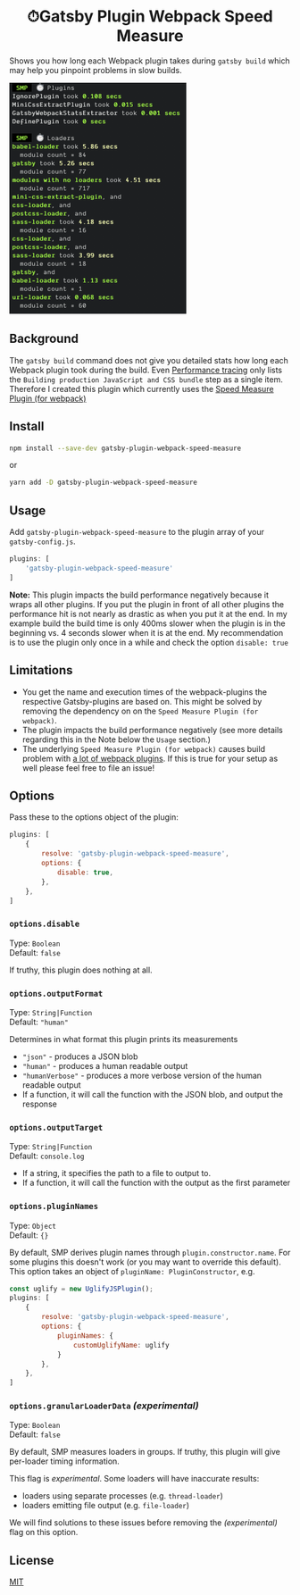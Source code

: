 <div align="center">
  <h1>⏱Gatsby Plugin Webpack Speed Measure</h1>
</div>

Shows you how long each Webpack plugin takes during `gatsby build` which may help you pinpoint problems in slow builds.

![Preview of Gatsby Plugin Webpack Speed Measure output](preview-smp.png)

## Background

The `gatsby build` command does not give you detailed stats how long each Webpack plugin took during the build. Even
[Performance tracing](https://www.gatsbyjs.org/docs/performance-tracing/) only lists the `Building production JavaScript and CSS bundle` step as a single item. Therefore I created this plugin which currently uses the [Speed Measure Plugin (for webpack)](https://github.com/stephencookdev/speed-measure-webpack-plugin)

## Install

```bash
npm install --save-dev gatsby-plugin-webpack-speed-measure
```

or

```bash
yarn add -D gatsby-plugin-webpack-speed-measure
```

## Usage

Add `gatsby-plugin-webpack-speed-measure` to the plugin array of your `gatsby-config.js`.

```javascript
plugins: [
	'gatsby-plugin-webpack-speed-measure'
]
```

**Note:** This plugin impacts the build performance negatively because it wraps all other plugins. 
If you put the plugin in front of all other plugins the performance hit is not nearly as drastic as when you put it at the end. In my example build the build time is only 400ms slower when the plugin is in the beginning vs. 4 seconds slower when it is at the end.
My recommendation is to use the plugin only once in a while and check the option `disable: true` 

## Limitations

- You get the name and execution times of the webpack-plugins the respective Gatsby-plugins are based on. This might be solved by removing the dependency on on the `Speed Measure Plugin (for webpack)`.
- The plugin impacts the build performance negatively (see more details regarding this in the Note below the `Usage` section.)
- The underlying `Speed Measure Plugin (for webpack)` causes build problem with [a lot of webpack plugins](https://github.com/stephencookdev/speed-measure-webpack-plugin/issues). If this is true for your setup as well please feel free to file an issue!

## Options

Pass these to the options object of the plugin:

```javascript
plugins: [
	{
		resolve: 'gatsby-plugin-webpack-speed-measure',
		options: {
			disable: true,
		},
	},
]
```

### `options.disable`

Type: `Boolean`<br>
Default: `false`

If truthy, this plugin does nothing at all.

### `options.outputFormat`

Type: `String|Function`<br>
Default: `"human"`

Determines in what format this plugin prints its measurements

 * `"json"` - produces a JSON blob
 * `"human"` - produces a human readable output
 * `"humanVerbose"` - produces a more verbose version of the human readable output
 * If a function, it will call the function with the JSON blob, and output the response

### `options.outputTarget`

Type: `String|Function`<br>
Default: `console.log`

* If a string, it specifies the path to a file to output to.
* If a function, it will call the function with the output as the first parameter

### `options.pluginNames`

Type: `Object`<br>
Default: `{}`

By default, SMP derives plugin names through `plugin.constructor.name`. For some
plugins this doesn't work (or you may want to override this default). This option
takes an object of `pluginName: PluginConstructor`, e.g.

```javascript
const uglify = new UglifyJSPlugin();
plugins: [
	{
		resolve: 'gatsby-plugin-webpack-speed-measure',
		options: {
            pluginNames: {
                customUglifyName: uglify
            }
		},
	},
]
```

### `options.granularLoaderData` _(experimental)_

Type: `Boolean`<br>
Default: `false`

By default, SMP measures loaders in groups. If truthy, this plugin will give per-loader timing information.

This flag is _experimental_. Some loaders will have inaccurate results:

 * loaders using separate processes (e.g. `thread-loader`)
 * loaders emitting file output (e.g. `file-loader`)

We will find solutions to these issues before removing the _(experimental)_ flag on this option.

## License

[MIT](/LICENSE)